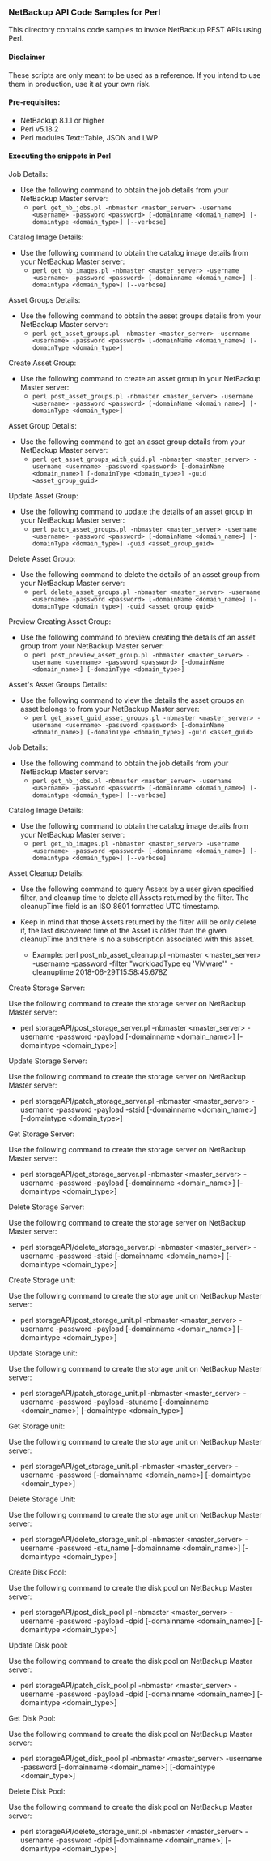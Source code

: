 ### NetBackup API Code Samples for Perl

This directory contains code samples to invoke NetBackup REST APIs using Perl.

#### Disclaimer

These scripts are only meant to be used as a reference. If you intend to use them in production, use it at your own risk.

#### Pre-requisites:

- NetBackup 8.1.1 or higher
- Perl v5.18.2
- Perl modules Text::Table, JSON and LWP

#### Executing the snippets in Perl

Job Details:

- Use the following command to obtain the job details from your NetBackup Master server:
  - `perl get_nb_jobs.pl -nbmaster <master_server> -username <username> -password <password> [-domainname <domain_name>] [-domaintype <domain_type>] [--verbose]`


Catalog Image Details:

- Use the following command to obtain the catalog image details from your NetBackup Master server:
  - `perl get_nb_images.pl -nbmaster <master_server> -username <username> -password <password> [-domainname <domain_name>] [-domaintype <domain_type>] [--verbose]`

Asset Groups Details:

- Use the following command to obtain the asset groups details from your NetBackup Master server:
  - `perl get_asset_groups.pl -nbmaster <master_server> -username <username> -password <password> [-domainName <domain_name>] [-domainType <domain_type>]`

Create Asset Group:

- Use the following command to create an asset group in your NetBackup Master server:
  - `perl post_asset_groups.pl -nbmaster <master_server> -username <username> -password <password> [-domainName <domain_name>] [-domainType <domain_type>]`

Asset Group Details:

- Use the following command to get an asset group details from your NetBackup Master server:
  - `perl get_asset_groups_with_guid.pl -nbmaster <master_server> -username <username> -password <password> [-domainName <domain_name>] [-domainType <domain_type>] -guid <asset_group_guid>`

Update Asset Group:

- Use the following command to update the details of an asset group in your NetBackup Master server:
  - `perl patch_asset_groups.pl -nbmaster <master_server> -username <username> -password <password> [-domainName <domain_name>] [-domainType <domain_type>] -guid <asset_group_guid>`

Delete Asset Group:

- Use the following command to delete the details of an asset group from your NetBackup Master server:
  - `perl delete_asset_groups.pl -nbmaster <master_server> -username <username> -password <password> [-domainName <domain_name>] [-domainType <domain_type>] -guid <asset_group_guid>`

Preview Creating Asset Group:

- Use the following command to preview creating the details of an asset group from your NetBackup Master server:
  - `perl post_preview_asset_group.pl -nbmaster <master_server> -username <username> -password <password> [-domainName <domain_name>] [-domainType <domain_type>]`

Asset's Asset Groups Details:

- Use the following command to view the details the asset groups an asset belongs to from your NetBackup Master server:
  - `perl get_asset_guid_asset_groups.pl -nbmaster <master_server> -username <username> -password <password> [-domainName <domain_name>] [-domainType <domain_type>] -guid <asset_guid>`

Job Details:

- Use the following command to obtain the job details from your NetBackup Master server:
  - `perl get_nb_jobs.pl -nbmaster <master_server> -username <username> -password <password> [-domainname <domain_name>] [-domaintype <domain_type>] [--verbose]`


Catalog Image Details:

- Use the following command to obtain the catalog image details from your NetBackup Master server:
  - `perl get_nb_images.pl -nbmaster <master_server> -username <username> -password <password> [-domainname <domain_name>] [-domaintype <domain_type>] [--verbose]`


Asset Cleanup Details:
- Use the following command to query Assets by a user given specified filter, and cleanup time to delete all Assets returned by the filter. The cleanupTime field is an 
ISO 8601 formatted UTC timestamp.
- Keep in mind that those Assets returned by the filter will be only delete if, the last discovered time of the Asset is older than the given cleanupTime and there is 
no a subscription associated with this asset.

  - Example: perl post_nb_asset_cleanup.pl -nbmaster <master_server> -username <username> -password <pass> -filter "workloadType eq 'VMware'" -cleanuptime 2018-06-29T15:58:45.678Z
  
Create Storage Server:

Use the following command to create the storage server on NetBackup Master server:
  - perl storageAPI/post_storage_server.pl -nbmaster <master_server> -username <username> -password <password> -payload <payload file path> [-domainname <domain_name>] [-domaintype <domain_type>]
  
Update Storage Server:

Use the following command to create the storage server on NetBackup Master server:
  - perl storageAPI/patch_storage_server.pl -nbmaster <master_server> -username <username> -password <password> -payload <payload file path> -stsid <Storage server id> [-domainname <domain_name>] [-domaintype <domain_type>]
  
Get Storage Server:

Use the following command to create the storage server on NetBackup Master server:
  - perl storageAPI/get_storage_server.pl -nbmaster <master_server> -username <username> -password <password> -payload <payload file path> [-domainname <domain_name>] [-domaintype <domain_type>]
  
Delete Storage Server:

Use the following command to create the storage server on NetBackup Master server:
  - perl storageAPI/delete_storage_server.pl -nbmaster <master_server> -username <username> -password <password> -stsid <Storage server id> [-domainname <domain_name>] [-domaintype <domain_type>]
  
Create Storage unit:

Use the following command to create the storage unit on NetBackup Master server:
  - perl storageAPI/post_storage_unit.pl -nbmaster <master_server> -username <username> -password <password> -payload <payload file path> [-domainname <domain_name>] [-domaintype <domain_type>]
  
Update Storage unit:

Use the following command to create the storage unit on NetBackup Master server:
  - perl storageAPI/patch_storage_unit.pl -nbmaster <master_server> -username <username> -password <password> -payload <payload file path> -stuname <stu name>[-domainname <domain_name>] [-domaintype <domain_type>]
  
Get Storage unit:

Use the following command to create the storage unit on NetBackup Master server:
  - perl storageAPI/get_storage_unit.pl -nbmaster <master_server> -username <username> -password <password> [-domainname <domain_name>] [-domaintype <domain_type>]
  
Delete Storage Unit:

Use the following command to create the storage unit on NetBackup Master server:
  - perl storageAPI/delete_storage_unit.pl -nbmaster <master_server> -username <username> -password <password> -stu_name <Storage unit name> [-domainname <domain_name>] [-domaintype <domain_type>]
  
 
Create Disk Pool:

Use the following command to create the disk pool on NetBackup Master server:
  - perl storageAPI/post_disk_pool.pl -nbmaster <master_server> -username <username> -password <password> -payload <payload file path> -dpid <disk pool id> [-domainname <domain_name>] [-domaintype <domain_type>]
  
Update Disk pool:

Use the following command to create the disk pool on NetBackup Master server:
  - perl storageAPI/patch_disk_pool.pl -nbmaster <master_server> -username <username> -password <password> -payload <payload file path> -dpid <disk pool id> [-domainname <domain_name>] [-domaintype <domain_type>]
  
Get Disk Pool:

Use the following command to create the disk pool on NetBackup Master server:
  - perl storageAPI/get_disk_pool.pl -nbmaster <master_server> -username <username> -password <password> [-domainname <domain_name>] [-domaintype <domain_type>]
  
Delete Disk Pool:

Use the following command to create the disk pool on NetBackup Master server:
  - perl storageAPI/delete_storage_unit.pl -nbmaster <master_server> -username <username> -password <password> -dpid <disk pool id> [-domainname <domain_name>] [-domaintype <domain_type>]


